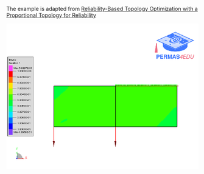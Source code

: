 The example is adapted from [Reliability-Based Topology Optimization with a Proportional Topology for Reliability](https://doi.org/10.3390/aerospace11060435)

![Simple pylon](efratio.gif)
